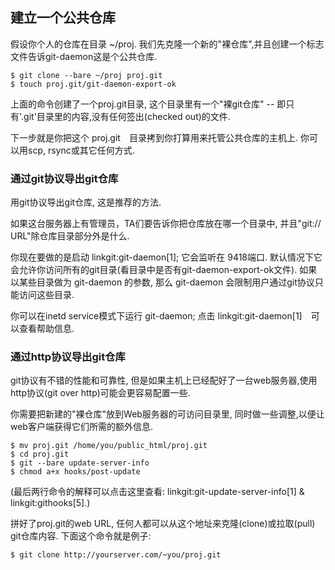 ## 建立一个公共仓库 ##

假设你个人的仓库在目录 ~/proj. 我们先克隆一个新的"裸仓库",并且创建一个标志文件告诉git-daemon这是个公共仓库.

    $ git clone --bare ~/proj proj.git
    $ touch proj.git/git-daemon-export-ok


上面的命令创建了一个proj.git目录, 这个目录里有一个"裸git仓库" -- 即只有'.git'目录里的内容,没有任何签出(checked out)的文件.

下一步就是你把这个 proj.git　目录拷到你打算用来托管公共仓库的主机上. 你可以用scp, rsync或其它任何方式.


### 通过git协议导出git仓库 ###

用git协议导出git仓库, 这是推荐的方法.

如果这台服务器上有管理员，TA们要告诉你把仓库放在哪一个目录中, 并且"git:// URL"除仓库目录部分外是什么.


你现在要做的是启动 linkgit:git-daemon[1]; 它会监听在 9418端口. 默认情况下它会允许你访问所有的git目录(看目录中是否有git-daemon-export-ok文件). 如果以某些目录做为 git-daemon 的参数, 那么 git-daemon 会限制用户通过git协议只能访问这些目录.

你可以在inetd service模式下运行 git-daemon; 点击 linkgit:git-daemon[1]　可以查看帮助信息.

### 通过http协议导出git仓库 ###

git协议有不错的性能和可靠性, 但是如果主机上已经配好了一台web服务器,使用http协议(git over http)可能会更容易配置一些.

你需要把新建的"裸仓库"放到Web服务器的可访问目录里, 同时做一些调整,以便让web客户端获得它们所需的额外信息.

    $ mv proj.git /home/you/public_html/proj.git
    $ cd proj.git
    $ git --bare update-server-info
    $ chmod a+x hooks/post-update

(最后两行命令的解释可以点击这里查看: linkgit:git-update-server-info[1] &  linkgit:githooks[5].)

拼好了proj.git的web URL, 任何人都可以从这个地址来克隆(clone)或拉取(pull) git仓库内容. 下面这个命令就是例子:

    $ git clone http://yourserver.com/~you/proj.git
